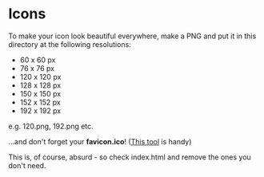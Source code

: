 # Icons

To make your icon look beautiful everywhere, make a PNG and put it in this directory at the following resolutions:

* 60 x 60 px
* 76 x 76 px
* 120 x 120 px
* 128 x 128 px
* 150 x 150 px
* 152 x 152 px
* 192 x 192 px

e.g. 120.png, 192.png etc.

...and don't forget your **favicon.ico**! ([This tool](http://www.convertico.com/) is handy)

This is, of course, absurd - so check index.html and remove the ones you don't need.
